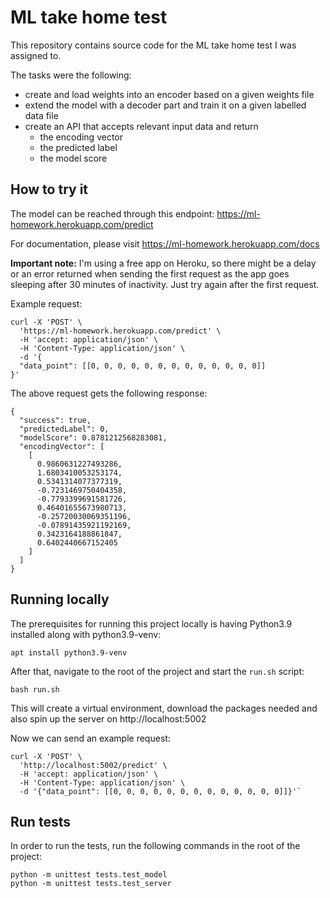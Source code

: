 # ML take home test
This repository contains source code for the ML take home test I was assigned to.

The tasks were the following:
* create and load weights into an encoder based on a given weights file
* extend the model with a decoder part and train it on a given labelled data file
* create an API that accepts relevant input data and return
    * the encoding vector
    * the predicted label
    * the model score
    
## How to try it
The model can be reached through this endpoint: https://ml-homework.herokuapp.com/predict

For documentation, please visit https://ml-homework.herokuapp.com/docs

**Important note:** I'm using a free app on Heroku, so there might be a delay or an error returned when sending the
first request as the app goes sleeping after 30 minutes of inactivity. Just try again after the first request.

Example request:
```
curl -X 'POST' \
  'https://ml-homework.herokuapp.com/predict' \
  -H 'accept: application/json' \
  -H 'Content-Type: application/json' \
  -d '{
  "data_point": [[0, 0, 0, 0, 0, 0, 0, 0, 0, 0, 0, 0, 0]]
}'
```
The above request gets the following response:
```
{
  "success": true,
  "predictedLabel": 0,
  "modelScore": 0.8781212568283081,
  "encodingVector": [
    [
      0.9860631227493286,
      1.6803410053253174,
      0.5341314077377319,
      -0.7231469750404358,
      -0.7793399691581726,
      0.46401655673980713,
      -0.25720030069351196,
      -0.07891435921192169,
      0.3423164188861847,
      0.6402440667152405
    ]
  ]
}
```

## Running locally
The prerequisites for running this project locally is having Python3.9 installed along with python3.9-venv:
```
apt install python3.9-venv
```
After that, navigate to the root of the project and start the `run.sh` script:
```
bash run.sh
```
This will create a virtual environment, download the packages needed and also spin up the server on http://localhost:5002

Now we can send an example request:
```
curl -X 'POST' \
  'http://localhost:5002/predict' \
  -H 'accept: application/json' \
  -H 'Content-Type: application/json' \
  -d '{"data_point": [[0, 0, 0, 0, 0, 0, 0, 0, 0, 0, 0, 0, 0]]}'`
```

## Run tests
In order to run the tests, run the following commands in the root of the project:
```
python -m unittest tests.test_model
python -m unittest tests.test_server
```